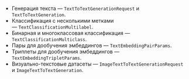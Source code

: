 * Генерация текста — `TextToTextGenerationRequest` и `TextToTextGeneration`.
* Классификация с несколькими метками — `TextClassificationMultilabel`.
* Бинарная и многоклассовая классификация — `TextClassificationMulticlass`.
* Пары для дообучения эмбеддингов — `TextEmbeddingPairParams`.
* Триплеты для дообучения эмбеддингов — `TextEmbeddingTripletParams`.
* Визуально-текстовые датасеты — `ImageTextToTextGenerationRequest` и `ImageTextToTextGeneration`.
